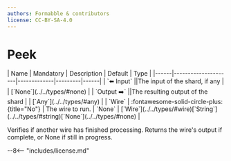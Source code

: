 ```yaml
---
authors: Formabble & contributors
license: CC-BY-SA-4.0
---
```



# Peek

<div class="sh-parameters" markdown="1">
| Name | Mandatory | Description | Default | Type |
|------|---------------------|-------------|---------|------|
| `⬅️ Input` ||The input of the shard, if any | | [`None`](../../types/#none) |
| `Output ➡️` ||The resulting output of the shard | | [`Any`](../../types/#any) |
| `Wire` | :fontawesome-solid-circle-plus:{title="No"}  | The wire to run. | `None` | [`Wire`](../../types/#wire)[`String`](../../types/#string)[`None`](../../types/#none) |

</div>

Verifies if another wire has finished processing. Returns the wire's output if complete, or None if still in progress.

--8<-- "includes/license.md"

